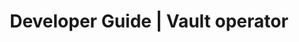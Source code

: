 ---
title: Developer Guide | Vault operator
description: Vault operator Developer Guide
menu:
  product_vault-operator_0.1.0:
    identifier: developer-guide
    name: Developer Guide
    parent: setup
    weight: 40
menu_name: product_vault-operator_0.1.0
---